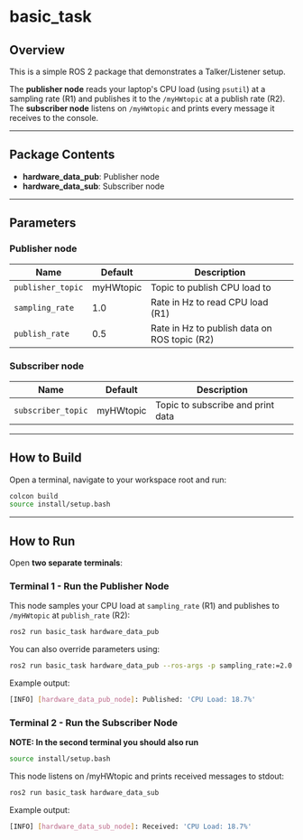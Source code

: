 # basic_task

## Overview

This is a simple ROS 2 package that demonstrates a Talker/Listener setup.

The **publisher node** reads your laptop's CPU load (using `psutil`) at a sampling rate (R1) and publishes it to the `/myHWtopic` at a publish rate (R2).  
The **subscriber node** listens on `/myHWtopic` and prints every message it receives to the console.

---

## Package Contents

- **hardware_data_pub**: Publisher node
- **hardware_data_sub**: Subscriber node

---

## Parameters

### Publisher node
| Name               | Default    | Description                                  |
| ------------------ | ---------- | -------------------------------------------- |
| `publisher_topic`  | myHWtopic  | Topic to publish CPU load to                 |
| `sampling_rate`    | 1.0        | Rate in Hz to read CPU load (R1)             |
| `publish_rate`     | 0.5        | Rate in Hz to publish data on ROS topic (R2) |

### Subscriber node
| Name                | Default    | Description                               |
| ------------------- | ---------- | ----------------------------------------- |
| `subscriber_topic`  | myHWtopic  | Topic to subscribe and print data         |

---

## How to Build

Open a terminal, navigate to your workspace root and run:

```bash
colcon build
source install/setup.bash
```

---

## How to Run

Open **two separate terminals**:

###  Terminal 1 - Run the Publisher Node

This node samples your CPU load at `sampling_rate` (R1) and publishes to `/myHWtopic` at `publish_rate` (R2):

```bash
ros2 run basic_task hardware_data_pub
```

You can also override parameters using:

```bash
ros2 run basic_task hardware_data_pub --ros-args -p sampling_rate:=2.0 -p publish_rate:=1.0
```

Example output:

```bash
[INFO] [hardware_data_pub_node]: Published: 'CPU Load: 18.7%'
```

###  Terminal 2 - Run the Subscriber Node
**NOTE: In the second terminal you should also run**

```bash
source install/setup.bash
```

This node listens on /myHWtopic and prints received messages to stdout:

```bash
ros2 run basic_task hardware_data_sub
```

Example output:

```bash
[INFO] [hardware_data_sub_node]: Received: 'CPU Load: 18.7%'
```